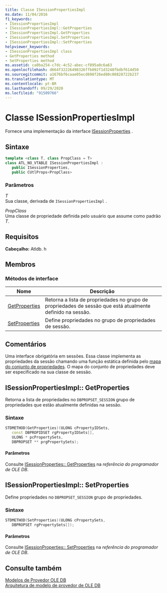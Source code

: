 ```yaml
---
title: Classe ISessionPropertiesImpl
ms.date: 11/04/2016
f1_keywords:
- ISessionPropertiesImpl
- ISessionPropertiesImpl::GetProperties
- ISessionPropertiesImpl.GetProperties
- ISessionPropertiesImpl.SetProperties
- ISessionPropertiesImpl::SetProperties
helpviewer_keywords:
- ISessionPropertiesImpl class
- GetProperties method
- SetProperties method
ms.assetid: ca0ba254-c7dc-4c52-abec-cf895a0c6a63
ms.openlocfilehash: d664f32226498326ffb092f1d3248fbdbf614d50
ms.sourcegitcommit: a1676bf6caae05ecd698f26ed80c08828722b237
ms.translationtype: MT
ms.contentlocale: pt-BR
ms.lasthandoff: 09/29/2020
ms.locfileid: "91509766"
---
```

# <a name="isessionpropertiesimpl-class"></a>Classe ISessionPropertiesImpl

Fornece uma implementação da interface [ISessionProperties](/previous-versions/windows/desktop/ms713721(v=vs.85)) .

## <a name="syntax"></a>Sintaxe

```cpp
template <class T, class PropClass = T>
class ATL_NO_VTABLE ISessionPropertiesImpl :
   public ISessionProperties,
   public CUtlProps<PropClass>
```

### <a name="parameters"></a>Parâmetros

*T*<br/>
Sua classe, derivada de `ISessionPropertiesImpl` .

*PropClass*<br/>
Uma classe de propriedade definida pelo usuário que assume como padrão *T*.

## <a name="requirements"></a>Requisitos

**Cabeçalho:** Atldb. h

## <a name="members"></a>Membros

### <a name="interface-methods"></a>Métodos de interface

| Nome | Descrição |
|-|-|
|[GetProperties](#getproperties)|Retorna a lista de propriedades no grupo de propriedades de sessão que está atualmente definido na sessão.|
|[SetProperties](#setproperties)|Define propriedades no grupo de propriedades de sessão.|

## <a name="remarks"></a>Comentários

Uma interface obrigatória em sessões. Essa classe implementa as propriedades da sessão chamando uma função estática definida pelo [mapa do conjunto de propriedades](./macros-for-ole-db-provider-templates.md#begin_propset_map). O mapa do conjunto de propriedades deve ser especificado na sua classe de sessão.

## <a name="isessionpropertiesimplgetproperties"></a><a name="getproperties"></a> ISessionPropertiesImpl:: GetProperties

Retorna a lista de propriedades no `DBPROPSET_SESSION` grupo de propriedades que estão atualmente definidas na sessão.

### <a name="syntax"></a>Sintaxe

```cpp
STDMETHOD(GetProperties)(ULONG cPropertyIDSets,
   const DBPROPIDSET rgPropertyIDSets[],
   ULONG * pcPropertySets,
   DBPROPSET ** prgPropertySets);
```

#### <a name="parameters"></a>Parâmetros

Consulte [ISessionProperties:: GetProperties](/previous-versions/windows/desktop/ms723643(v=vs.85)) na *referência do programador de OLE DB*.

## <a name="isessionpropertiesimplsetproperties"></a><a name="setproperties"></a> ISessionPropertiesImpl:: SetProperties

Define propriedades no `DBPROPSET_SESSION` grupo de propriedades.

### <a name="syntax"></a>Sintaxe

```cpp
STDMETHOD(SetProperties)(ULONG cPropertySets,
   DBPROPSET rgPropertySets[]);
```

#### <a name="parameters"></a>Parâmetros

Consulte [ISessionProperties:: SetProperties](/previous-versions/windows/desktop/ms714405(v=vs.85)) na *referência do programador de OLE DB*.

## <a name="see-also"></a>Consulte também

[Modelos de Provedor OLE DB](../../data/oledb/ole-db-provider-templates-cpp.md)<br/>
[Arquitetura de modelo de provedor de OLE DB](../../data/oledb/ole-db-provider-template-architecture.md)
